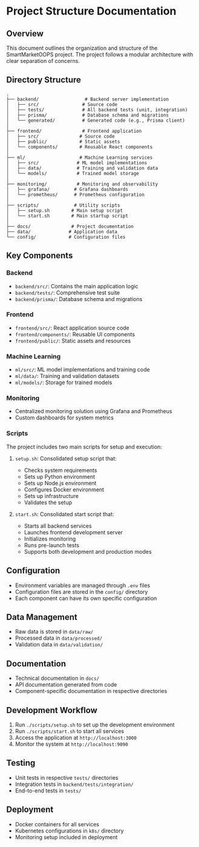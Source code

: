 # Project Structure Documentation

## Overview
This document outlines the organization and structure of the SmartMarketOOPS project. The project follows a modular architecture with clear separation of concerns.

## Directory Structure

```
.
├── backend/                 # Backend server implementation
│   ├── src/                # Source code
│   ├── tests/              # All backend tests (unit, integration)
│   ├── prisma/             # Database schema and migrations
│   └── generated/          # Generated code (e.g., Prisma client)
│
├── frontend/               # Frontend application
│   ├── src/               # Source code
│   ├── public/            # Static assets
│   └── components/        # Reusable React components
│
├── ml/                    # Machine Learning services
│   ├── src/              # ML model implementations
│   ├── data/             # Training and validation data
│   └── models/           # Trained model storage
│
├── monitoring/           # Monitoring and observability
│   ├── grafana/         # Grafana dashboards
│   └── prometheus/      # Prometheus configuration
│
├── scripts/             # Utility scripts
│   ├── setup.sh        # Main setup script
│   └── start.sh        # Main startup script
│
├── docs/               # Project documentation
├── data/              # Application data
└── config/            # Configuration files
```

## Key Components

### Backend
- `backend/src/`: Contains the main application logic
- `backend/tests/`: Comprehensive test suite
- `backend/prisma/`: Database schema and migrations

### Frontend
- `frontend/src/`: React application source code
- `frontend/components/`: Reusable UI components
- `frontend/public/`: Static assets and resources

### Machine Learning
- `ml/src/`: ML model implementations and training code
- `ml/data/`: Training and validation datasets
- `ml/models/`: Storage for trained models

### Monitoring
- Centralized monitoring solution using Grafana and Prometheus
- Custom dashboards for system metrics

### Scripts
The project includes two main scripts for setup and execution:

1. `setup.sh`: Consolidated setup script that:
   - Checks system requirements
   - Sets up Python environment
   - Sets up Node.js environment
   - Configures Docker environment
   - Sets up infrastructure
   - Validates the setup

2. `start.sh`: Consolidated start script that:
   - Starts all backend services
   - Launches frontend development server
   - Initializes monitoring
   - Runs pre-launch tests
   - Supports both development and production modes

## Configuration
- Environment variables are managed through `.env` files
- Configuration files are stored in the `config/` directory
- Each component can have its own specific configuration

## Data Management
- Raw data is stored in `data/raw/`
- Processed data in `data/processed/`
- Validation data in `data/validation/`

## Documentation
- Technical documentation in `docs/`
- API documentation generated from code
- Component-specific documentation in respective directories

## Development Workflow
1. Run `./scripts/setup.sh` to set up the development environment
2. Run `./scripts/start.sh` to start all services
3. Access the application at `http://localhost:3000`
4. Monitor the system at `http://localhost:9090`

## Testing
- Unit tests in respective `tests/` directories
- Integration tests in `backend/tests/integration/`
- End-to-end tests in `tests/`

## Deployment
- Docker containers for all services
- Kubernetes configurations in `k8s/` directory
- Monitoring setup included in deployment 